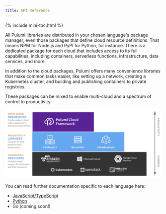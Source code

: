 ```yaml
---
title: API Reference
---
```


{% include mini-toc.html %}

All Pulumi libraries are distributed in your chosen language's package manager, even those packages that define
cloud resource definitions. That means NPM for Node.js and PyPI for Python, for instance. There is a dedicated
package for each cloud that includes access to its full capabilities, including containers, serverless functions,
infrastructure, data services, and more.

In addition to the cloud packages, Pulumi offers many convenience libraries that make common tasks easier, like
setting up a network, creating a Kubernetes cluster, and building and publishing containers to private registries.

These packages can be mixed to enable multi-cloud and a spectrum of control to productivity:

![Pulumi Library Architecture](/images/reference/pkg-arch-layers.png)

You can read further documentation specific to each language here:
* [JavaScript/TypeScript](nodejs)
* [Python](python)
* Go (coming soon!)
